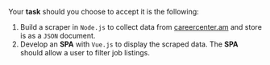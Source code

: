 Your **task** should you choose to accept it is the following:

1. Build a scraper in `Node.js` to collect data from [careercenter.am](http://careercenter.am) and store is as a `JSON` document.
2. Develop an **SPA** with `Vue.js` to display the scraped data. The **SPA** should allow a user to filter job listings.